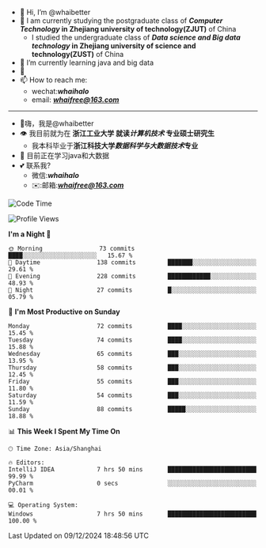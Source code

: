 - 👋 Hi, I’m @whaibetter
- 👀 I am currently studying the postgraduate class of ***Computer Technology* in Zhejiang university of technology(ZJUT)** of China
  -  I studied the undergraduate class of ***Data science and Big data technology* in Zhejiang university of science and technology(ZUST)** of China
- 🌱 I’m currently learning java and big data
- 💞️ 
- 📫 How to reach me: 
  - wechat:***whaihalo***
  - email: ***whaifree@163.com***
 ------------------------
- 👋嗨，我是@whaibetter
- 👁 我目前就为在 **浙江工业大学 就读*计算机技术* 专业硕士研究生**
  - 我本科毕业于**浙江科技大学*数据科学与大数据技术*专业**
- 🌴 目前正在学习java和大数据
- 💕 联系我?
  - 微信:***whaihalo***
  - ✉️:邮箱:***whaifree@163.com***

<!--START_SECTION:waka-->
![Code Time](http://img.shields.io/badge/Code%20Time-661%20hrs%2047%20mins-blue)

![Profile Views](http://img.shields.io/badge/Profile%20Views-0-blue)

**I'm a Night 🦉** 

```text
🌞 Morning                73 commits          ████░░░░░░░░░░░░░░░░░░░░░   15.67 % 
🌆 Daytime                138 commits         ███████░░░░░░░░░░░░░░░░░░   29.61 % 
🌃 Evening                228 commits         ████████████░░░░░░░░░░░░░   48.93 % 
🌙 Night                  27 commits          █░░░░░░░░░░░░░░░░░░░░░░░░   05.79 % 
```
📅 **I'm Most Productive on Sunday** 

```text
Monday                   72 commits          ████░░░░░░░░░░░░░░░░░░░░░   15.45 % 
Tuesday                  74 commits          ████░░░░░░░░░░░░░░░░░░░░░   15.88 % 
Wednesday                65 commits          ███░░░░░░░░░░░░░░░░░░░░░░   13.95 % 
Thursday                 58 commits          ███░░░░░░░░░░░░░░░░░░░░░░   12.45 % 
Friday                   55 commits          ███░░░░░░░░░░░░░░░░░░░░░░   11.80 % 
Saturday                 54 commits          ███░░░░░░░░░░░░░░░░░░░░░░   11.59 % 
Sunday                   88 commits          █████░░░░░░░░░░░░░░░░░░░░   18.88 % 
```


📊 **This Week I Spent My Time On** 

```text
🕑︎ Time Zone: Asia/Shanghai

🔥 Editors: 
IntelliJ IDEA            7 hrs 50 mins       █████████████████████████   99.99 % 
PyCharm                  0 secs              ░░░░░░░░░░░░░░░░░░░░░░░░░   00.01 % 

💻 Operating System: 
Windows                  7 hrs 50 mins       █████████████████████████   100.00 % 
```


 Last Updated on 09/12/2024 18:48:56 UTC
<!--END_SECTION:waka-->
